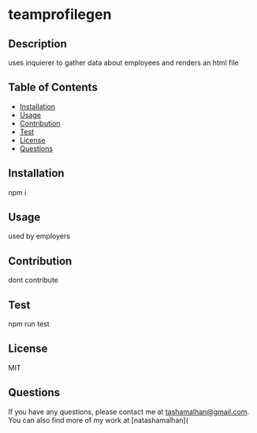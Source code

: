 
# teamprofilegen
## Description
uses inquierer to gather data about employees and renders an html file
## Table of Contents
* [Installation](#installation)
* [Usage](#usage)
* [Contribution](#contribution)
* [Test](#test)
* [License](#license)
* [Questions](#questions)
## Installation
npm i 
## Usage
used by employers
## Contribution
dont contribute
## Test
npm run test
## License
MIT
## Questions
If you have any questions, please contact me at tashamalhan@gmail.com. You can also find more of my work at [natashamalhan](

